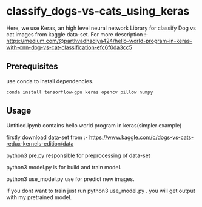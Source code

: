 # classify_dogs-vs-cats_using_keras

Here, we use Keras, an high level neural network Library for classify Dog vs cat images from kaggle data-set.
For more description :- https://medium.com/@parthvadhadiya424/hello-world-program-in-keras-with-cnn-dog-vs-cat-classification-efc6f0da3cc5



## Prerequisites
use conda to install dependencies.

```
conda install tensorflow-gpu keras opencv pillow numpy
```


## Usage

Untitled.ipynb contains hello world program in keras(simpler example)

firstly download data-set from :- https://www.kaggle.com/c/dogs-vs-cats-redux-kernels-edition/data

python3 pre.py responsible for preprocessing of data-set

python3 model.py is for build and train model.

python3 use_model.py use for predict new images.

if you dont want to train just run python3 use_model.py . you will get output with my pretrained model.

